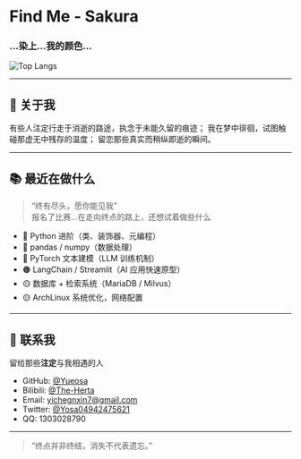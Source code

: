 # Find Me - Sakura

### …染上…我的颜色…

![Top Langs](https://github-readme-stats.vercel.app/api?username=Yueosa&show_icons=true&title_color=000&icon_color=0099ff&text_color=000&bg_color=ffffff&hide_border=true)

---

## 🧠 关于我

有些人注定行走于消逝的路途，执念于未能久留的痕迹；
我在梦中徘徊，试图触碰那虚无中残存的温度；
留恋那些真实而稍纵即逝的瞬间。

---

## 📚 最近在做什么

> “终有尽头，愿你能见我”<br>
报名了比赛...在走向终点的路上，还想试着做些什么

- 🔴 Python 进阶（类、装饰器、元编程）
- 🔴 pandas / numpy（数据处理）
- 🔴 PyTorch 文本建模（LLM 训练机制）
- 🟠 LangChain / Streamlit（AI 应用快速原型）
- 🟡 数据库 + 检索系统（MariaDB / Milvus）
- 🟡 ArchLinux 系统优化，网络配置

---

## 💬 联系我

留给那些**注定**与我相遇的人

- GitHub: [@Yueosa](https://github.com/Yueosa)
- Bilibili: [@The-Herta](https://space.bilibili.com/433677987)
- Email: yichegnxin7@gmail.com
- Twitter: [@Yosa04942475621](https://x.com/Yosa04942475621)
- QQ: 1303028790

---

> “终点并非终结，消失不代表遗忘。”
